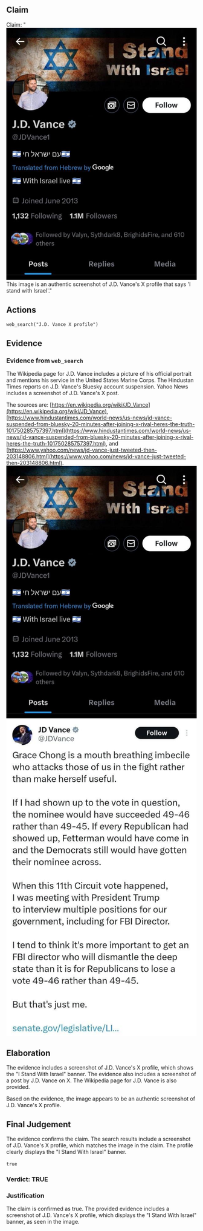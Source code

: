 ## Claim
Claim: "![image 19](media/26.jpg) This image is an authentic screenshot of J.D. Vance's X profile that says 'I stand with Israel'."

## Actions
```
web_search("J.D. Vance X profile")
```

## Evidence
### Evidence from `web_search`
The Wikipedia page for J.D. Vance includes a picture of his official portrait and mentions his service in the United States Marine Corps. The Hindustan Times reports on J.D. Vance's Bluesky account suspension. Yahoo News includes a screenshot of J.D. Vance's X post.

The sources are: [https://en.wikipedia.org/wiki/JD_Vance](https://en.wikipedia.org/wiki/JD_Vance), [https://www.hindustantimes.com/world-news/us-news/jd-vance-suspended-from-bluesky-20-minutes-after-joining-x-rival-heres-the-truth-101750285757397.html](https://www.hindustantimes.com/world-news/us-news/jd-vance-suspended-from-bluesky-20-minutes-after-joining-x-rival-heres-the-truth-101750285757397.html), and [https://www.yahoo.com/news/jd-vance-just-tweeted-then-203148806.html](https://www.yahoo.com/news/jd-vance-just-tweeted-then-203148806.html). ![image 19](media/26.jpg) ![image 1058](media/2025-07-20_10-12-1753006359-449536.jpg)


## Elaboration
The evidence includes a screenshot of J.D. Vance's X profile, which shows the "I Stand With Israel" banner. The evidence also includes a screenshot of a post by J.D. Vance on X. The Wikipedia page for J.D. Vance is also provided.

Based on the evidence, the image appears to be an authentic screenshot of J.D. Vance's X profile.


## Final Judgement
The evidence confirms the claim. The search results include a screenshot of J.D. Vance's X profile, which matches the image in the claim. The profile clearly displays the "I Stand With Israel" banner.

`true`

### Verdict: TRUE

### Justification
The claim is confirmed as true. The provided evidence includes a screenshot of J.D. Vance's X profile, which displays the "I Stand With Israel" banner, as seen in the image.
